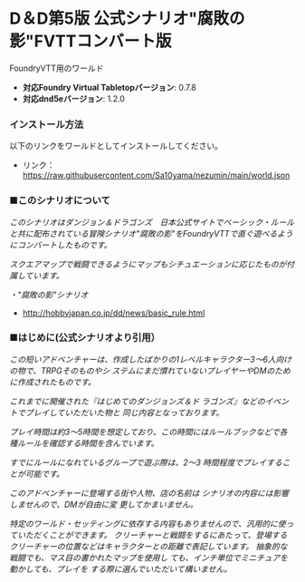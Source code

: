 # D＆D第5版 公式シナリオ"腐敗の影"FVTTコンバート版
FoundryVTT用のワールド

* **対応Foundry Virtual Tabletopバージョン**: 0.7.8
* **対応dnd5eバージョン**: 1.2.0

### インストール方法

以下のリンクをワールドとしてインストールしてください。

* リンク：https://raw.githubusercontent.com/Sa10yama/nezumin/main/world.json

### ■このシナリオについて
*このシナリオはダンジョン＆ドラゴンズ　日本公式サイトでベーシック・ルールと共に配布されている冒険シナリオ"腐敗の影"をFoundryVTTで直ぐ遊べるようにコンバートしたものです。*

*スクエアマップで戦闘できるようにマップもシチュエーションに応じたものが付属しています。*

*・"腐敗の影"シナリオ*
* http://hobbyjapan.co.jp/dd/news/basic_rule.html

### ■はじめに(公式シナリオより引用）
*この短いアドベンチャーは、作成したばかりの1レベルキャラクター3～6人向けの物で、TRPGそのものやシ ステムにまだ慣れていないプレイヤーやDMのために作成されたものです。*

*これまでに開催された『はじめてのダンジョンズ＆ド ラゴンズ』などのイベントでプレイしていただいた物と 同じ内容となっております。*

*プレイ時間は約3～5時間を想定しており、この時間にはルールブックなどで各種ルールを確認する時間を含んでいます。*

*すでにルールになれているグループで遊ぶ際は、2～3 時間程度でプレイすることが可能です。*

*このアドベンチャーに登場する街や人物、店の名前は シナリオの内容には影響しませんので、DMが自由に変 更してかまいません。*

*特定のワールド・セッティングに依存する内容もありませんので、汎用的に使っていただくことができます。 クリーチャーと戦闘をするにあたって、登場するクリーチャーの位置などはキャラクターとの距離で表記しています。 抽象的な戦闘でも、マス目の書かれたマップを使用し ても、インチ単位でミニチュアを動かしても、プレイを する際に選んでいただいて構いません。*

